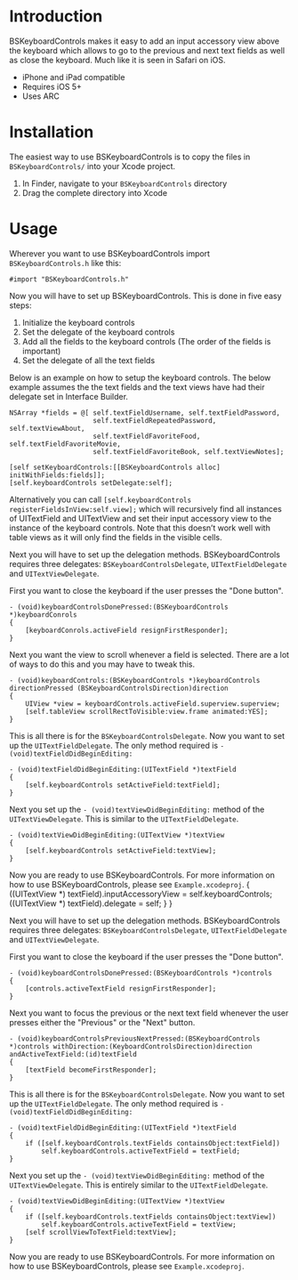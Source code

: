 Introduction
====================

BSKeyboardControls makes it easy to add an input accessory view above the keyboard which allows to go to the previous and next text fields as well as close the keyboard. Much like it is seen in Safari on iOS.

- iPhone and iPad compatible
- Requires iOS 5+
- Uses ARC

Installation
====================

The easiest way to use BSKeyboardControls is to copy the files in `BSKeyboardControls/` into your Xcode project.

1. In Finder, navigate to your `BSKeyboardControls` directory
2. Drag the complete directory into Xcode

Usage
====================

Wherever you want to use BSKeyboardControls import `BSKeyboardControls.h` like this:

`#import "BSKeyboardControls.h"`

Now you will have to set up BSKeyboardControls. This is done in five easy steps:

1. Initialize the keyboard controls
2. Set the delegate of the keyboard controls
3. Add all the fields to the keyboard controls (The order of the fields is important)
5. Set the delegate of all the text fields

Below is an example on how to setup the keyboard controls. The below example assumes the the text fields and the text views have had their delegate set in Interface Builder.

	NSArray *fields = @[ self.textFieldUsername, self.textFieldPassword,
                         self.textFieldRepeatedPassword, self.textViewAbout,
                         self.textFieldFavoriteFood, self.textFieldFavoriteMovie,
                         self.textFieldFavoriteBook, self.textViewNotes];
    
    [self setKeyboardControls:[[BSKeyboardControls alloc] initWithFields:fields]];
    [self.keyboardControls setDelegate:self];

Alternatively you can call `[self.keyboardControls registerFieldsInView:self.view];` which will recursively find all instances of UITextField and UITextView and set their input accessory view to the instance of the keyboard controls. Note that this doesn’t work well with table views as it will only find the fields in the visible cells.
	
Next you will have to set up the delegation methods. BSKeyboardControls requires three delegates: `BSKeyboardControlsDelegate`, `UITextFieldDelegate` and `UITextViewDelegate`.

First you want to close the keyboard if the user presses the "Done button".

	- (void)keyboardControlsDonePressed:(BSKeyboardControls *)keyboardConrols
	{
    	[keyboardConrols.activeField resignFirstResponder];
	}
	
Next you want the view to scroll whenever a field is selected. There are a lot of ways to do this and you may have to tweak this.

	- (void)keyboardControls:(BSKeyboardControls *)keyboardControls directionPressed (BSKeyboardControlsDirection)direction
	{
    	UIView *view = keyboardControls.activeField.superview.superview;
	    [self.tableView scrollRectToVisible:view.frame animated:YES];
	}
	
This is all there is for the `BSKeyboardControlsDelegate`. Now you want to set up the `UITextFieldDelegate`. The only method required is `- (void)textFieldDidBeginEditing:`

	- (void)textFieldDidBeginEditing:(UITextField *)textField
	{
    	[self.keyboardControls setActiveField:textField];
	}
	
Next you set up the `- (void)textViewDidBeginEditing:` method of the `UITextViewDelegate`. This is similar to the `UITextFieldDelegate`.

	- (void)textViewDidBeginEditing:(UITextView *)textView
	{
    	[self.keyboardControls setActiveField:textView];
	}
	
Now you are ready to use BSKeyboardControls. For more information on how to use BSKeyboardControls, please see `Example.xcodeproj`.
	    {
	        ((UITextView *) textField).inputAccessoryView = self.keyboardControls;
	        ((UITextView *) textField).delegate = self;
	    }
	}
	
Next you will have to set up the delegation methods. BSKeyboardControls requires three delegates: `BSKeyboardControlsDelegate`, `UITextFieldDelegate` and `UITextViewDelegate`.

First you want to close the keyboard if the user presses the "Done button".

	- (void)keyboardControlsDonePressed:(BSKeyboardControls *)controls
	{
	    [controls.activeTextField resignFirstResponder];
	}
	
Next you want to focus the previous or the next text field whenever the user presses either the "Previous" or the "Next" button.

	- (void)keyboardControlsPreviousNextPressed:(BSKeyboardControls *)controls withDirection:(KeyboardControlsDirection)direction andActiveTextField:(id)textField
	{
	    [textField becomeFirstResponder];
	}
	
This is all there is for the `BSKeyboardControlsDelegate`. Now you want to set up the `UITextFieldDelegate`. The only method required is `- (void)textFieldDidBeginEditing:`

	- (void)textFieldDidBeginEditing:(UITextField *)textField
	{
	    if ([self.keyboardControls.textFields containsObject:textField])
	        self.keyboardControls.activeTextField = textField;
	}
	
Next you set up the `- (void)textViewDidBeginEditing:` method of the `UITextViewDelegate`. This is entirely similar to the `UITextFieldDelegate`.

	- (void)textViewDidBeginEditing:(UITextView *)textView
	{
	    if ([self.keyboardControls.textFields containsObject:textView])
	        self.keyboardControls.activeTextField = textView;
	    [self scrollViewToTextField:textView];
	}
	
Now you are ready to use BSKeyboardControls. For more information on how to use BSKeyboardControls, please see `Example.xcodeproj`.